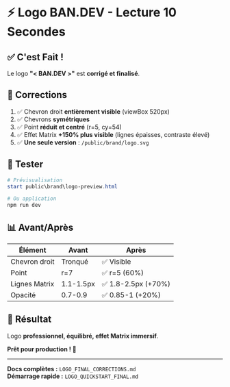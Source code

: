 # ⚡ Logo BAN.DEV - Lecture 10 Secondes

## ✅ C'est Fait !

Le logo **"< BAN.DEV >"** est **corrigé et finalisé**.

## 🎯 Corrections

1. ✅ Chevron droit **entièrement visible** (viewBox 520px)
2. ✅ Chevrons **symétriques**
3. ✅ Point **réduit et centré** (r=5, cy=54)
4. ✅ Effet Matrix **+150% plus visible** (lignes épaisses, contraste élevé)
5. ✅ **Une seule version** : `/public/brand/logo.svg`

## 🚀 Tester

```powershell
# Prévisualisation
start public\brand\logo-preview.html

# Ou application
npm run dev
```

## 📊 Avant/Après

| Élément | Avant | Après |
|---------|-------|-------|
| Chevron droit | Tronqué | ✅ Visible |
| Point | r=7 | ✅ r=5 (60%) |
| Lignes Matrix | 1.1-1.5px | ✅ 1.8-2.5px (+70%) |
| Opacité | 0.7-0.9 | ✅ 0.85-1 (+20%) |

## 🎉 Résultat

Logo **professionnel, équilibré, effet Matrix immersif**.

**Prêt pour production ! 🚀**

---

**Docs complètes :** `LOGO_FINAL_CORRECTIONS.md`  
**Démarrage rapide :** `LOGO_QUICKSTART_FINAL.md`